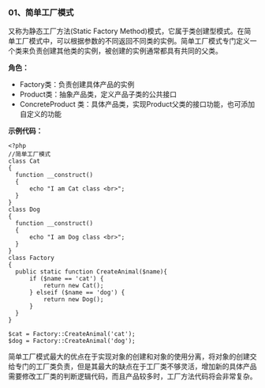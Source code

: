 ### 01、简单工厂模式

又称为静态工厂方法\(Static Factory Method\)模式，它属于类创建型模式。在简单工厂模式中，可以根据参数的不同返回不同类的实例。简单工厂模式专门定义一个类来负责创建其他类的实例，被创建的实例通常都具有共同的父类。

**角色：**

* Factory类：负责创建具体产品的实例
* Product类：抽象产品类，定义产品子类的公共接口
* ConcreteProduct 类：具体产品类，实现Product父类的接口功能，也可添加自定义的功能

**示例代码：**

```
<?php 
//简单工厂模式
class Cat
{
  function __construct()
  {
      echo "I am Cat class <br>";
  }
}
class Dog
{
  function __construct()
  {
      echo "I am Dog class <br>";
  }
}
class Factory
{
  public static function CreateAnimal($name){
      if ($name == 'cat') {
          return new Cat();
      } elseif ($name == 'dog') {
          return new Dog();
      }
  }
}

$cat = Factory::CreateAnimal('cat');
$dog = Factory::CreateAnimal('dog');
```

简单工厂模式最大的优点在于实现对象的创建和对象的使用分离，将对象的创建交给专门的工厂类负责，但是其最大的缺点在于工厂类不够灵活，增加新的具体产品需要修改工厂类的判断逻辑代码，而且产品较多时，工厂方法代码将会非常复杂。

